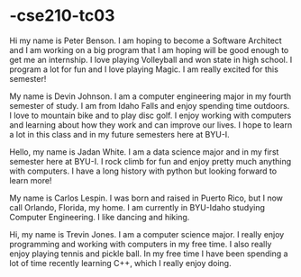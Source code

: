 # -cse210-tc03
Hi my name is Peter Benson. I am hoping to become a Software Architect and I am working on a big program that I am hoping will be good enough to get me an internship. I love playing Volleyball and won state in high school. I program a lot for fun and I love playing Magic. I am really excited for this semester!


My name is Devin Johnson. I am a computer engineering major in my fourth semester of study. I am from Idaho Falls and enjoy spending time outdoors. I love to mountain bike and to play disc golf. I enjoy working with computers and learning about how they work and can improve our lives. I hope to learn a lot in this class and in my future semesters here at BYU-I.

Hello, my name is Jadan White. I am a data science major and in my first semester here at BYU-I. I rock climb for fun and enjoy pretty much anything with computers. I have a long history with python but looking forward to learn more!


My name is Carlos Lespin. I was born and raised in Puerto Rico, but I now call Orlando, Florida, my home. I am currently in BYU-Idaho studying Computer Engineering. I like dancing and hiking.

Hi, my name is Trevin Jones. I am a computer science major. I really enjoy programming and working with computers in my free time. I also really enjoy playing tennis and pickle ball. In my free time I have been spending a lot of time recently learning C++, which I really enjoy doing.


